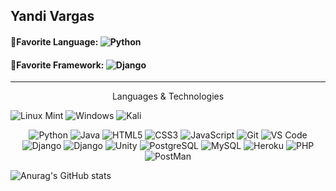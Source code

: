 

<h2>Yandi Vargas</h2> 

<h4>🍬Favorite Language: <img alt="Python" src="https://img.shields.io/badge/python-%2314354C.svg?style=flat-square&logo=python&logoColor=white"/></h4> 

<h4>🧃Favorite Framework: <img alt="Django" src="https://img.shields.io/badge/-Django-green?style=flat-square&logo=django" /> </h4>


---
<p align="center">
 Languages & Technologies
</p>
<p>
 <img alt="Linux Mint" src="https://img.shields.io/badge/Linux%20Mint-87CF3E?style=for-the-badge&logo=Linux%20Mint&logoColor=white"/>
 <img alt="Windows" src="https://img.shields.io/badge/Windows-0078D6?style=for-the-badge&logo=windows&logoColor=white"/>
 <img alt="Kali" src="https://img.shields.io/badge/Kali-268BEE?style=for-the-badge&logo=kalilinux&logoColor=white"/>
</p>

<p align="center"> 
 
 <img alt="Python" src="https://img.shields.io/badge/python-3670A0?style=for-the-badge&logo=python&logoColor=ffdd54"/>
 <img alt="Java" src="https://img.shields.io/badge/java-%23ED8B00.svg?&style=for-the-badge&logo=java&logoColor=white" />
  
 <img alt="HTML5" src="https://img.shields.io/badge/html5-%23E34F26.svg?&style=for-the-badge&logo=html5&logoColor=white" />
 <img alt="CSS3" src="https://img.shields.io/badge/css3-%231572B6.svg?&style=for-the-badge&logo=css3&logoColor=white" />
 <img alt="JavaScript" src="https://img.shields.io/badge/javascript-%23323330.svg?&style=for-the-badge&logo=javascript&logoColor=%23F7DF1E" />
 <!---<img alt="TypeScript" src="https://img.shields.io/badge/-TypeScript-blue?&style=for-the-badge&logo=typescript&logoColor=white" />--->
 <img alt="Git" src="https://img.shields.io/badge/Git-F05032?style=for-the-badge&logo=git&logoColor=white" />
 <img alt="VS Code" src="https://img.shields.io/badge/Visual_Studio_Code-0078D4?style=for-the-badge&logo=visual%20studio%20code&logoColor=white" /> 
 <img alt="Django" src="https://img.shields.io/badge/django-%23092E20.svg?style=for-the-badge&logo=django&logoColor=white" /> 
 <img alt="Django" src="https://img.shields.io/badge/DJANGO-REST-ff1709?style=for-the-badge&logo=django&logoColor=white&color=ff1709&labelColor=gray" /> 
 <img alt="Unity" src="https://img.shields.io/badge/Unity-5E5856?style=for-the-badge&logo=unity&logoColor=white" /> 
 <img alt="PostgreSQL" src="https://img.shields.io/badge/PostgreSQL-347A13?style=for-the-badge&logo=postgresql&logoColor=white" /> 
 <img alt="MySQL" src="https://img.shields.io/badge/MySQL-13137A?style=for-the-badge&logo=mysql&logoColor=white" /> 
 <img alt="Heroku" src="https://img.shields.io/badge/heroku-29A23D?style=for-the-badge&logo=heroku&logoColor=white" /> 
 <img alt="PHP" src="https://img.shields.io/badge/Postman-FF6C37?style=for-the-badge&logo=postman&logoColor=white" />  
 <img alt="PostMan" src="https://img.shields.io/badge/php-%23777BB4.svg?style=for-the-badge&logo=php&logoColor=white" />
</p>

![Anurag's GitHub stats](https://github-readme-stats.vercel.app/api?username=yandivd&hide=contribs,prs)

